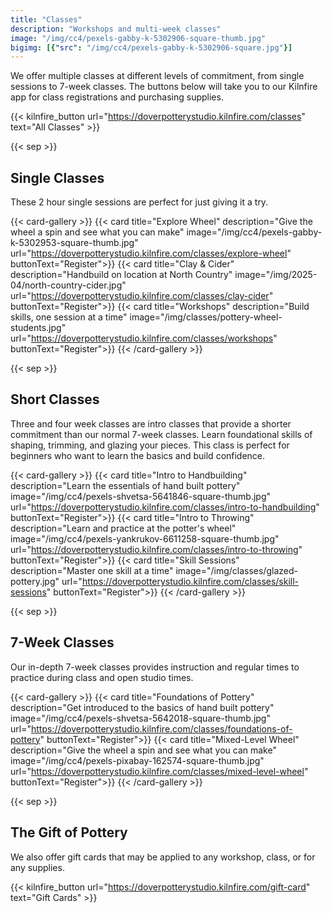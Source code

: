 ```yaml
---
title: "Classes"
description: "Workshops and multi-week classes"
image: "/img/cc4/pexels-gabby-k-5302906-square-thumb.jpg"
bigimg: [{"src": "/img/cc4/pexels-gabby-k-5302906-square.jpg"}]
---
```


We offer multiple classes at different levels of commitment, from single sessions to 7-week classes. The buttons below will take you to our Kilnfire app for class registrations and purchasing supplies.

{{< kilnfire_button url="https://doverpotterystudio.kilnfire.com/classes" text="All Classes" >}}

{{< sep >}}
## Single Classes

These 2 hour single sessions are perfect for just giving it a try.

{{< card-gallery >}}
    {{< card title="Explore Wheel" description="Give the wheel a spin and see what you can make" image="/img/cc4/pexels-gabby-k-5302953-square-thumb.jpg" url="https://doverpotterystudio.kilnfire.com/classes/explore-wheel" buttonText="Register">}}
    {{< card title="Clay & Cider" description="Handbuild on location at North Country" image="/img/2025-04/north-country-cider.jpg" url="https://doverpotterystudio.kilnfire.com/classes/clay-cider" buttonText="Register">}}
    {{< card title="Workshops" description="Build skills, one session at a time" image="/img/classes/pottery-wheel-students.jpg" url="https://doverpotterystudio.kilnfire.com/classes/workshops" buttonText="Register">}}
{{< /card-gallery >}}

{{< sep >}}
## Short Classes

Three and four week classes are intro classes that provide a shorter commitment than our normal 7-week classes. Learn foundational skills of shaping, trimming, and glazing your pieces. This class is perfect for beginners who want to learn the basics and build confidence.

{{< card-gallery >}}
    {{< card title="Intro to Handbuilding" description="Learn the essentials of hand built pottery" image="/img/cc4/pexels-shvetsa-5641846-square-thumb.jpg" url="https://doverpotterystudio.kilnfire.com/classes/intro-to-handbuilding" buttonText="Register">}}
    {{< card title="Intro to Throwing" description="Learn and practice at the potter's wheel" image="/img/cc4/pexels-yankrukov-6611258-square-thumb.jpg" url="https://doverpotterystudio.kilnfire.com/classes/intro-to-throwing" buttonText="Register">}}
    {{< card title="Skill Sessions" description="Master one skill at a time" image="/img/classes/glazed-pottery.jpg" url="https://doverpotterystudio.kilnfire.com/classes/skill-sessions" buttonText="Register">}}
{{< /card-gallery >}}

{{< sep >}}
## 7-Week Classes

Our in-depth 7-week classes provides instruction and regular times to practice during class and open studio times. 

{{< card-gallery >}}
    {{< card title="Foundations of Pottery" description="Get introduced to the basics of hand built pottery" image="/img/cc4/pexels-shvetsa-5642018-square-thumb.jpg" url="https://doverpotterystudio.kilnfire.com/classes/foundations-of-pottery" buttonText="Register">}}
    {{< card title="Mixed-Level Wheel" description="Give the wheel a spin and see what you can make" image="/img/cc4/pexels-pixabay-162574-square-thumb.jpg" url="https://doverpotterystudio.kilnfire.com/classes/mixed-level-wheel" buttonText="Register">}}
{{< /card-gallery >}}

{{< sep >}}
## The Gift of Pottery

We also offer gift cards that may be applied to any workshop, class, or for any supplies.

{{< kilnfire_button url="https://doverpotterystudio.kilnfire.com/gift-card" text="Gift Cards" >}}
